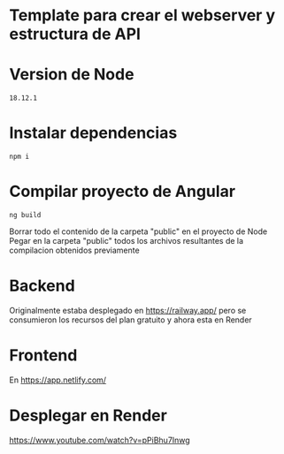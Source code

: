 # Template para crear el webserver y estructura de API

# Version de Node
```
18.12.1
```

# Instalar dependencias
```
npm i
```

#  Compilar proyecto de Angular
```
ng build
```

Borrar todo el contenido de la carpeta "public" en el proyecto de Node  
Pegar en la carpeta "public" todos los archivos resultantes de la compilacion obtenidos previamente

# Backend
Originalmente estaba desplegado en https://railway.app/ pero se consumieron los recursos del plan gratuito y ahora esta en Render

# Frontend
En https://app.netlify.com/

# Desplegar en Render
https://www.youtube.com/watch?v=pPiBhu7Inwg


